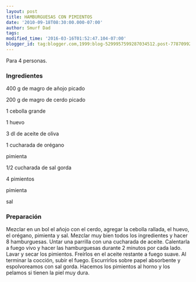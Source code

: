 ```yaml
---
layout: post
title: HAMBURGUESAS CON PIMIENTOS
date: '2010-09-18T08:30:00.000-07:00'
author: Smurf Dad
tags: 
modified_time: '2016-03-16T01:52:47.104-07:00'
blogger_id: tag:blogger.com,1999:blog-5299957599287034512.post-7787099269807928192
---
```


Para 4 personas.

<h3>Ingredientes</h3>

400 g de magro de añojo picado

200 g de magro de cerdo picado

1 cebolla grande

1 huevo

3 dl de aceite de oliva

1 cucharada de orégano

pimienta

1/2 cucharada de sal gorda

4 pimientos

pimienta

sal

<h3>Preparación</h3>

Mezclar en un bol el añojo con el cerdo, agregar la cebolla rallada, el huevo, el orégano, pimienta y sal. Mezclar muy bien todos los ingredientes y hacer 8 hamburguesas. Untar una parrilla con una cucharada de aceite. Calentarla a fuego vivo y hacer las hamburguesas durante 2 minutos por cada lado. Lavar y secar los pimientos. Freírlos en el aceite restante a fuego suave. Al terminar la cocción, subir el fuego. Escurrirlos sobre papel absorbente y espolvoreamos con sal gorda. Hacemos los pimientos al horno y los pelamos si tienen la piel muy dura.

